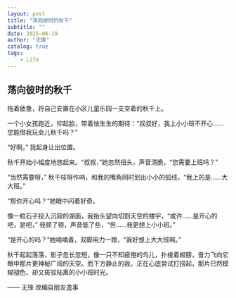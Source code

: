 ```yaml
---
layout: post
title: "荡向彼时的秋千"
subtitle: ""
date: 2025-06-19
author: "无锋"
catalog: true
tags: 
    - Life
---
```

## 荡向彼时的秋千
拖着疲惫，将自己安置在小区儿童乐园一支空着的秋千上。

一个小女孩跑近，仰起脸，带着怯生生的期待：“叔叔好，我上小小班不开心……您能借我玩会儿秋千吗？”

“好啊。” 我起身让出位置。

秋千开始小幅度地悠起来。“叔叔，”她忽然扭头，声音清脆，“您需要上班吗？”

“当然需要呀，” 秋千吱呀作响，和我的嘴角同时划出小小的弧线，“我上的是……大大班。”

“那你开心吗？”她眼中闪着好奇。

像一粒石子投入沉寂的湖面，我抬头望向切割天空的楼宇，“或许……是开心的吧，是吧，” 我顿了顿，声音低了些，“但……我更想上小小班。”

“是开心的吗？”她喃喃着，双脚用力一蹬，“我好想上大大班啊。”

秋千起起落落，影子忽长忽短，像一只不知疲倦的鸟儿，扑棱着翅膀，奋力飞向它眼中那片更神秘广阔的天空。而下方静止的我，正在心底尝试打捞起，那片已然模糊褪色、却又斑驳陆离的小小班时光。

—— 无锋 改编自朋友逸事